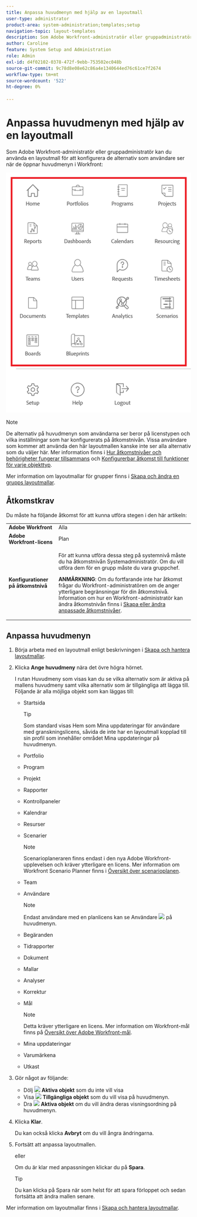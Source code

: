 ```yaml
---
title: Anpassa huvudmenyn med hjälp av en layoutmall
user-type: administrator
product-area: system-administration;templates;setup
navigation-topic: layout-templates
description: Som Adobe Workfront-administratör eller gruppadministratör kan du använda en layoutmall för att konfigurera de alternativ som användare ser när de öppnar huvudmenyn i Workfront.
author: Caroline
feature: System Setup and Administration
role: Admin
exl-id: d4f02102-0378-472f-9ebb-753502ec048b
source-git-commit: 9c78d8e08e62c86a4e1340644ed76c61ce7f2674
workflow-type: tm+mt
source-wordcount: '522'
ht-degree: 0%

---
```


# Anpassa huvudmenyn med hjälp av en layoutmall

Som Adobe Workfront-administratör eller gruppadministratör kan du använda en layoutmall för att konfigurera de alternativ som användare ser när de öppnar huvudmenyn i Workfront:

![Alternativ på huvudmenyn](assets/main-menu-with-blueprints-no-branding.png)

>[!NOTE]
>
>De alternativ på huvudmenyn som användarna ser beror på licenstypen och vilka inställningar som har konfigurerats på åtkomstnivån. Vissa användare som kommer att använda den här layoutmallen kanske inte ser alla alternativ som du väljer här. Mer information finns i [Hur åtkomstnivåer och behörigheter fungerar tillsammans](../../../administration-and-setup/add-users/access-levels-and-object-permissions/how-access-levels-permissions-work-together.md) och [Konfigurerbar åtkomst till funktioner för varje objekttyp](../../../administration-and-setup/add-users/access-levels-and-object-permissions/configurable-functionality-in-each-access-level-by-object-type.md).

Mer information om layoutmallar för grupper finns i [Skapa och ändra en grupps layoutmallar](../../../administration-and-setup/manage-groups/work-with-group-objects/create-and-modify-a-groups-layout-templates.md).

## Åtkomstkrav

Du måste ha följande åtkomst för att kunna utföra stegen i den här artikeln:

<table style="table-layout:auto"> 
 <col> 
 <col> 
 <tbody> 
  <tr> 
   <td role="rowheader"><strong>Adobe Workfront</strong></td> 
   <td>Alla</td> 
  </tr> 
  <tr> 
   <td role="rowheader"><strong>Adobe Workfront-licens</strong></td> 
   <td>Plan</td> 
  </tr> 
  <tr> 
   <td role="rowheader"><strong>Konfigurationer på åtkomstnivå</strong></td> 
   <td> <p>För att kunna utföra dessa steg på systemnivå måste du ha åtkomstnivån Systemadministratör.
Om du vill utföra dem för en grupp måste du vara gruppchef.</p> <p><b>ANMÄRKNING</b>: Om du fortfarande inte har åtkomst frågar du Workfront-administratören om de anger ytterligare begränsningar för din åtkomstnivå. Information om hur en Workfront-administratör kan ändra åtkomstnivån finns i <a href="../../../administration-and-setup/add-users/configure-and-grant-access/create-modify-access-levels.md" class="MCXref xref">Skapa eller ändra anpassade åtkomstnivåer</a>.</p> </td> 
  </tr> 
 </tbody> 
</table>

## Anpassa huvudmenyn

1. Börja arbeta med en layoutmall enligt beskrivningen i [Skapa och hantera layoutmallar](../../../administration-and-setup/customize-workfront/use-layout-templates/create-and-manage-layout-templates.md).
1. Klicka **Ange huvudmeny** nära det övre högra hörnet.

   I rutan Huvudmeny som visas kan du se vilka alternativ som är aktiva på mallens huvudmeny samt vilka alternativ som är tillgängliga att lägga till. Följande är alla möjliga objekt som kan läggas till:

   * Startsida

      >[!TIP]
      >
      >Som standard visas Hem som Mina uppdateringar för användare med granskningslicens, såvida de inte har en layoutmall kopplad till sin profil som innehåller området Mina uppdateringar på huvudmenyn.

   * Portfolio
   * Program
   * Projekt
   * Rapporter
   * Kontrollpaneler
   * Kalendrar
   * Resurser
   * Scenarier

      >[!NOTE]
      >
      >Scenarioplaneraren finns endast i den nya Adobe Workfront-upplevelsen och kräver ytterligare en licens. Mer information om Workfront Scenario Planner finns i [Översikt över scenarioplanen](../../../scenario-planner/scenario-planner-overview.md).

   * Team
   * Användare

      >[!NOTE]
      >
      >Endast användare med en planlicens kan se Användare ![](assets/users-icon-in-main-menu.png) på huvudmenyn.

   * Begäranden
   * Tidrapporter
   * Dokument
   * Mallar
   * Analyser
   * Korrektur
   * Mål

      >[!NOTE]
      >
      >Detta kräver ytterligare en licens. Mer information om Workfront-mål finns på [Översikt över Adobe Workfront-mål](../../../workfront-goals/goal-management/wf-goals-overview.md).

   * Mina uppdateringar
   * Varumärkena
   * Utkast

1. Gör något av följande:

   * Dölj ![](assets/remove-icon---x-in-circle.png) **Aktiva objekt** som du inte vill visa
   * Visa ![](assets/add-icon-plus-in-circle.png) **Tillgängliga objekt** som du vill visa på huvudmenyn.
   * Dra ![](assets/move-icon---dots.png) **Aktiva objekt** om du vill ändra deras visningsordning på huvudmenyn.

1. Klicka **Klar**.

   Du kan också klicka **Avbryt** om du vill ångra ändringarna.

1. Fortsätt att anpassa layoutmallen.

   eller

   Om du är klar med anpassningen klickar du på **Spara**.

   >[!TIP]
   >
   >Du kan klicka på Spara när som helst för att spara förloppet och sedan fortsätta att ändra mallen senare.

Mer information om layoutmallar finns i [Skapa och hantera layoutmallar](../../../administration-and-setup/customize-workfront/use-layout-templates/create-and-manage-layout-templates.md).
